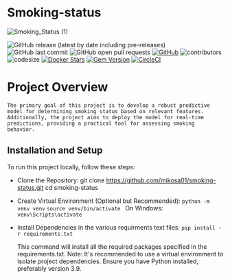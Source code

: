 # Smoking-status

![Smoking_Status (1)](https://github.com/mikosa01/smoking-status/assets/41128084/e887a946-be9f-4af8-bb6d-e8beed67c049)


![GitHub release (latest by date including pre-releases)](https://img.shields.io/github/v/release/mikosa01/smoking-status?include_prereleases&cache=busting-parameter)
![GitHub last commit](https://img.shields.io/github/last-commit/mikosa01/smoking-status)
![GitHub open pull requests](https://img.shields.io/github/issues-pr/mikosa01/smoking-status?state=open)
[![GitHub](https://img.shields.io/github/license/mikosa01/smoking-status?nocache=1)](https://img.shields.io/github/license/mikosa01/smoking-status)
![contributors](https://img.shields.io/github/contributors/mikosa01/smoking-status) 
![codesize](https://img.shields.io/github/languages/code-size/mikosa01/smoking-status)
[![Docker Stars](https://img.shields.io/docker/stars/circleci/python)](https://hub.docker.com/r/circleci/python)
[![Gem Version](https://badge.fury.io/rb/gemfury.svg)](https://badge.fury.io/rb/gemfury)
[![CircleCI](https://dl.circleci.com/status-badge/img/circleci/RmuisyccZh8TY1YJbNsVnC/UPd7uBaim6dy8SfXtVfuWq/tree/main.svg?style=svg&circle-token=cb047bd7bf65fea1735ff4c3e2ba11eaca838bb1)](https://dl.circleci.com/status-badge/redirect/circleci/RmuisyccZh8TY1YJbNsVnC/UPd7uBaim6dy8SfXtVfuWq/tree/main)


# Project Overview
    The primary goal of this project is to develop a robust predictive model for determining smoking status based on relevant features. Additionally, the project aims to deploy the model for real-time predictions, providing a practical tool for assessing smoking behavior.

## Installation and Setup
To run this project locally, follow these steps:

- Clone the Repository:
    git clone https://github.com/mikosa01/smoking-status.git
    cd smoking-status

- Create Virtual Environment (Optional but Recommended):
    `python -m venv venv`
    `source venv/bin/activate ` 
   On Windows:  
     `venv\Scripts\activate`

- Install Dependencies in the various requirments text files:
    `pip install -r requirements.txt`

    This command will install all the required packages specified in the requirements.txt.
    Note:
    It's recommended to use a virtual environment to isolate project dependencies.
    Ensure you have Python installed, preferably version 3.9.


